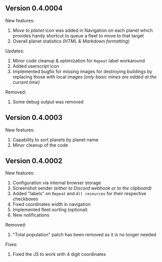 ## Version 0.4.0004

New features:

1. *Move to planet* icon was added in Navigation on each planet which provides handy shortcut to queue a fleet to move to that target
1. Overall planet statistics *(HTML & Markdown formatting)*

Updates:

1. Minor code cleanup & optimization for `Repeat` label workaround
1. Added userscript icon
1. Implemented bugfix for missing images for destroying buildings by replacing those with local images *(only basic mines are added at the current time)*

Removed:

1. Some debug output was removed

## Version 0.4.0003

New features:

1. Capability to sort planets by planet name
1. Minor cleanup of the code

## Version 0.4.0002

New features:

1. Configuration via internal browser storage
1. Screenshot sender *(either to Discord webhook or to the clipboard)*
1. Added "labels" on `Repeat` and `All resources` for their respective checkboxes
1. Fixed coordinates width in navigation
1. Implemented fleet sorting (optional)
1. New notifications

Removed:

1. "Total population" patch has been removed as it is no longer needed

Fixes:

1. Fixed the JS to work with 4 digit coordinates